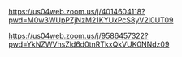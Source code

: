 
https://us04web.zoom.us/j/4014604118?pwd=M0w3WUpPZjNzM21KYUxPcS8yV2I0UT09


https://us04web.zoom.us/j/9586457322?pwd=YkNZWVhsZld6d0tnRTkxQkVUK0NNdz09

